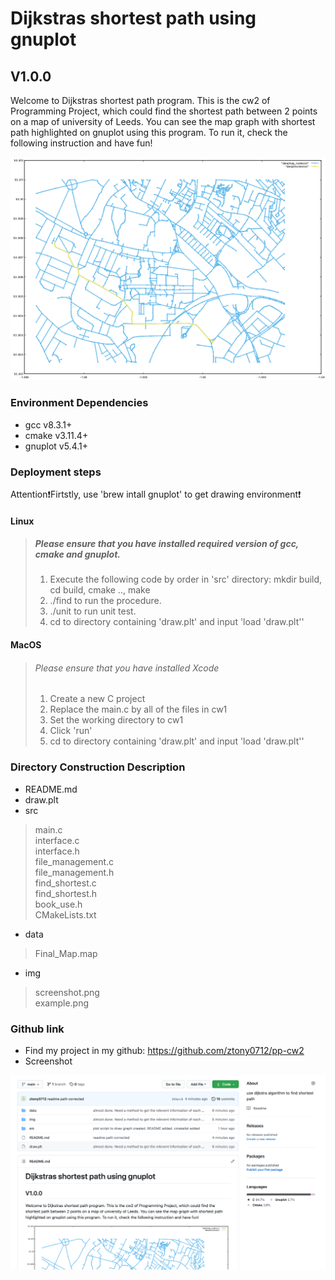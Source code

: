 # Dijkstras shortest path using gnuplot

## V1.0.0 

Welcome to Dijkstras shortest path program. This is the cw2 of Programming Project, which could find the shortest path between 2 points on a map of university of Leeds. You can see the map graph with shortest path highlighted on gnuplot using this program. To run it, check the following instruction and have fun!

![demo](img/demo.png)

### Environment Dependencies

* gcc v8.3.1+
* cmake v3.11.4+
* gnuplot v5.4.1+

### Deployment steps

Attention❗️Firtstly, use 'brew intall gnuplot' to get drawing environment❗️

#### Linux

> ##### Please ensure that you have installed required version of gcc, cmake and gnuplot.
>
> 1. Execute the following code by order in 'src' directory: mkdir build, cd build, cmake .., make
> 3. ./find to run the procedure.
> 3. ./unit to run unit test.
> 4. cd to directory containing 'draw.plt' and input 'load 'draw.plt''

#### MacOS

> ###### Please ensure that you have installed Xcode
>
> 1. Create a new C project
> 2. Replace the main.c by all of the files in cw1
> 3. Set the working directory to cw1
> 4. Click 'run'
> 5. cd to directory containing 'draw.plt' and input 'load 'draw.plt''

### Directory Construction Description

* README.md  
* draw.plt 
* src  
> main.c  
> interface.c  
> interface.h  
> file_management.c  
> file_management.h  
> find_shortest.c  
> find_shortest.h  
> book_use.h  
> CMakeLists.txt  

* data  
> Final_Map.map  

* img  
> screenshot.png  
> example.png  



### Github link

* Find my project in my github: https://github.com/ztony0712/pp-cw2
* Screenshot

![screenshot](img/screenshot.png)